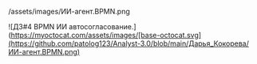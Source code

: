 /assets/images/ИИ-агент.BPMN.png

![ДЗ#4 BPMN ИИ автосогласование.](https://myoctocat.com/assets/images/[base-octocat.svg](https://github.com/patolog123/Analyst-3.0/blob/main/Дарья_Кокорева/ИИ-агент.BPMN.png)
